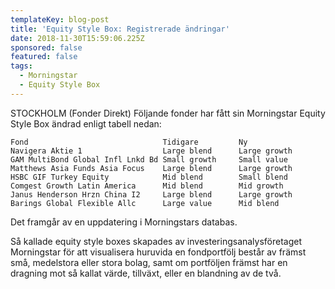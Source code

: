```yaml
---
templateKey: blog-post
title: 'Equity Style Box: Registrerade ändringar'
date: 2018-11-30T15:59:06.225Z
sponsored: false
featured: false
tags:
  - Morningstar
  - Equity Style Box
---
```

STOCKHOLM (Fonder Direkt) Följande fonder har fått sin Morningstar Equity Style Box ändrad enligt tabell nedan:

```
Fond                              Tidigare         Ny          
Navigera Aktie 1                  Large blend      Large growth
GAM MultiBond Global Infl Lnkd Bd Small growth     Small value
Matthews Asia Funds Asia Focus    Large blend      Large growth
HSBC GIF Turkey Equity            Mid blend        Small blend
Comgest Growth Latin America      Mid blend        Mid growth
Janus Henderson Hrzn China I2     Large blend      Large growth
Barings Global Flexible Allc      Large value      Mid blend
```
Det framgår av en uppdatering i Morningstars databas.

Så kallade equity style boxes skapades av investeringsanalysföretaget Morningstar för att visualisera huruvida en fondportfölj består av främst små, medelstora eller stora bolag, samt om portföljen främst har en dragning mot så kallat värde, tillväxt, eller en blandning av de två.
